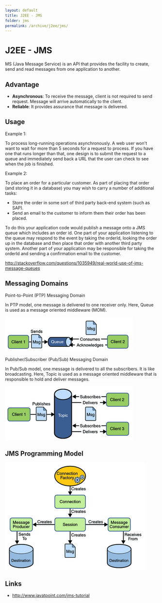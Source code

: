 ```yaml
---
layout: default
title: J2EE - JMS
folder: jms
permalink: /archive/j2ee/jms/
---
```


# J2EE - JMS

MS (Java Message Service) is an API that provides the facility to create, 
send and read messages from one application to another.

## Advantage

- **Asynchronous**: To receive the message, client is not required to send request. Message will arrive automatically to the client.
- **Reliable**: It provides assurance that message is delivered.

## Usage

Example 1:

To process long-running operations asynchronously. 
A web user won't want to wait for more than 5 seconds for a request to process. 
If you have one that runs longer than that, one design is to submit the request to a queue and 
immediately send back a URL that the user can check to see when the job is finished.

Example 2:

To place an order for a particular customer. 
As part of placing that order (and storing it in a database) you may wish to carry a number of additional tasks:

- Store the order in some sort of third party back-end system (such as SAP).
- Send an email to the customer to inform them their order has been placed.

To do this your application code would publish a message onto a JMS queue which includes an order id. One part of your application listening to the queue may respond to the event by taking the orderId, looking the order up in the database and then place that order with another third party system. Another part of your application may be responsible for taking the orderId and sending a confirmation email to the customer.

<http://stackoverflow.com/questions/1035949/real-world-use-of-jms-message-queues>

## Messaging Domains

Point-to-Point (PTP) Messaging Domain

In PTP model, one message is delivered to one receiver only. 
Here, Queue is used as a message oriented middleware (MOM).

![jms_ptp](img/jms_ptp.png)

Publisher/Subscriber (Pub/Sub) Messaging Domain

In Pub/Sub model, one message is delivered to all the subscribers. 
It is like broadcasting. Here, Topic is used as a message oriented middleware that is responsible to hold and deliver messages.

![jms_pubsub](img/jms_pubsub.png)

## JMS Programming Model

![jms_model](img/jms_model.png)

## Links

- <http://www.javatpoint.com/jms-tutorial>
